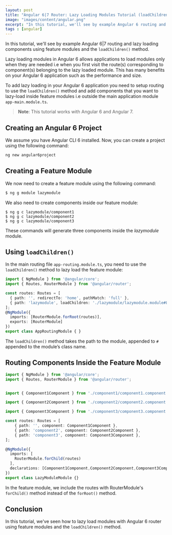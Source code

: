 ```yaml
---
layout: post
title: "Angular 6|7 Router: Lazy Loading Modules Tutorial (loadChildren() Example)"
image: "images/content/angular.png"
excerpt: "In this tutorial, we'll see by example Angular 6 routing and lazy loading components using feature modules and the loadChildren() method" 
tags : [angular] 
---
```


In this tutorial, we'll see by example Angular 6|7 routing and lazy loading components using feature modules and the `loadChildren()` method. 

Lazy loading modules in Angular 6 allows applications to load modules only when they are needed i.e when you first visit the route(s) corresponding to component(s) belonging to the lazy loaded module. This has many benefits on your Angular 6 application such as the performance and size.

To add lazy loading in your Angular 6 application you need to setup routing to use the `loadChildren()` method and add components that you want to lazy-load inside feature modules i.e outside the main application module `app-main.module.ts`.

> **Note**: This tutorial works with Angular 6 and Angular 7.

## Creating an Angular 6 Project

We assume you have Angular CLI 6 installed. Now, you can create a project using the following command:

```bash
ng new angular6project
```

## Creating a Feature Module

We now need to create a feature module using the following command:

```bash
$ ng g module lazymodule
```

We also need to create components inside our feature module:

```
$ ng g c lazymodule/component1
$ ng g c lazymodule/component2
$ ng g c lazymodule/component3
```

These commands will generate three components inside the *lazymodule* module.

## Using `loadChildren()` 

In the main routing file `app-routing.module.ts`, you need to use the `loadChildren()` method to lazy load the feature module:

```ts
import { NgModule } from '@angular/core';
import { Routes, RouterModule } from '@angular/router';

const routes: Routes = [
  { path: '', redirectTo: 'home', pathMatch: 'full' },
  { path: 'lazymodule', loadChildren: './lazymodule/lazymodule.module#LazyModuleModule' }
];
@NgModule({
  imports: [RouterModule.forRoot(routes)],
  exports: [RouterModule]
})
export class AppRoutingModule { }
```

The `loadChildren()` method takes the path to the module, appended to `#` appended to the module’s class name.

## Routing Components Inside the Feature Module

```ts
import { NgModule } from '@angular/core';
import { Routes, RouterModule } from '@angular/router';


import { Component1Component } from './component1/component1.component';

import { Component2Component } from './component2/component2.component';

import { Component3Component } from './component3/component3.component';

const routes: Routes = [
    { path: '', component: Component1Component },
    { path: 'component2', component: Component2Component },
    { path: 'component3', component: Component3Component },
];

@NgModule({
  imports: [
    RouterModule.forChild(routes)
  ],
  declarations: [Component1Component,Component2Component,Component3Component]
})
export class LazyModuleModule {}
```

In the feature module, we include the routes with RouterModule's `forChild()` method instead of the `forRoot()` method.

## Conclusion

In this tutorial, we've seen how to lazy load modules with Angular 6 router using feature modules and the `loadChildren()` method.
